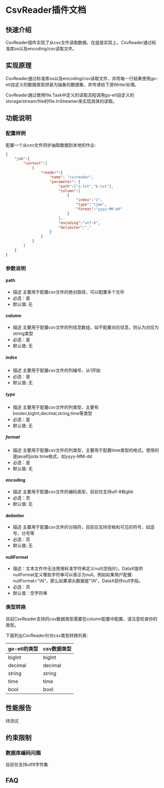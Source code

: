 # CsvReader插件文档

## 快速介绍

CsvReader插件实现了从csv文件读取数据。在底层实现上，CsvReader通过标准库os以及encoding/csv读取文件。

## 实现原理

CsvReader通过标准库os以及encoding/csv读取文件，并将每一行结果使用go-etl自定义的数据类型拼装为抽象的数据集，并传递给下游Writer处理。

CsvReader通过使用file.Task中定义的读取流程调用go-etl自定义的storage/stream/file的file.InStreamer来实现具体的读取。

## 功能说明

### 配置样例

配置一个从csv文件同步抽取数据到本地的作业:

```json
{
    "job":{
        "content":[
            {
                "reader":{
                    "name": "cvsreader",
                    "parameter": {
                        "path":["a.txt","b.txt"],
                        "column":[
                            {
                                "index":"1",
                                "type":"time",
                                "format":"yyyy-MM-dd"
                            }
                        ],
                        "encoding":"utf-8",
                        "delimiter":","
                    }
                }
            }
        ]
    }
}
```

### 参数说明

#### path

- 描述 主要用于配置csv文件的绝对路径，可以配置多个文件
- 必选：是
- 默认值: 无

#### column

- 描述 主要用于配置csv文件的列信息数组，如不配置对应信息，则认为对应为string类型
- 必选：是
- 默认值: 无

##### index

- 描述 主要用于配置csv文件的列编号，从1开始
- 必选：是
- 默认值: 无

##### type

- 描述 主要用于配置csv文件的列类型，主要有boolen,bigInt,decimal,string,time等类型
- 必选：是
- 默认值: 无

##### format

- 描述 主要用于配置csv文件的列类型，主要用于配置time类型的格式，使用的是java的joda time格式，如yyyy-MM-dd
- 必选：是
- 默认值: 无

#### encoding

- 描述 主要用于配置csv文件的编码类型，目前仅支持utf-8和gbk
- 必选：否
- 默认值: 无

#### delimiter

- 描述 主要用于配置csv文件的分隔符，目前仅支持空格和可见的符号，如逗号，分号等
- 必选：否
- 默认值: 无

#### nullFormat

- 描述：文本文件中无法使用标准字符串定义null(空指针)，DataX提供nullFormat定义哪些字符串可以表示为null。例如如果用户配置: nullFormat="\N"，那么如果源头数据是"\N"，DataX视作null字段。
- 必选：否
- 默认值：空字符串

### 类型转换

目前CsvReader支持的csv数据类型需要在column配置中配置，请注意检查你的类型。

下面列出CsvReader针对csv类型转换列表:

| go-etl的类型 | csv数据类型 |
| ------------ | ----------- |
| bigInt       | bigInt      |
| decimal      | decimal     |
| string       | string      |
| time         | time        |
| bool         | bool        |

## 性能报告

待测试

## 约束限制

### 数据库编码问题
目前仅支持utf8字符集

## FAQ
